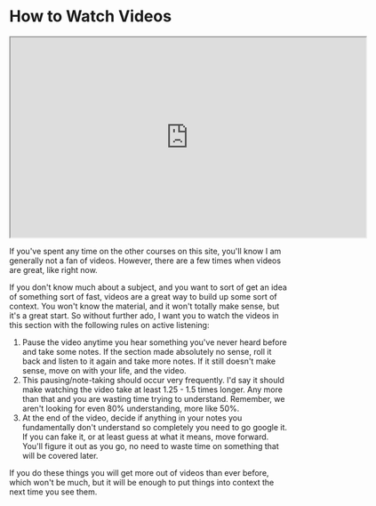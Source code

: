 # How to Watch Videos

<iframe allowfullscreen height="360" src="https://www.youtube.com/embed/bpGkCbiAM5c?wmode=opaque" width="640"></iframe>  

If you've spent any time on the other courses on this site, you'll know
I am generally not a fan of videos. However, there are a few times when
videos are great, like right now. 

If you don't know much about a subject, and you want to sort of get an
idea of something sort of fast, videos are a great way to build up some
sort of context. You won't know the material, and it won't totally make
sense, but it's a great start. So without further ado, I want you to
watch the videos in this section with the following rules on active
listening:

1.  Pause the video anytime you hear something you've never heard before
    and take some notes. If the section made absolutely no sense, roll
    it back and listen to it again and take more notes. If it still
    doesn't make sense, move on with your life, and the video.
2.  This pausing/note-taking should occur very frequently. I'd say it
    should make watching the video take at least 1.25 - 1.5 times
    longer. Any more than that and you are wasting time trying to
    understand. Remember, we aren't looking for even 80% understanding,
    more like 50%. 
3.  At the end of the video, decide if anything in your notes you
    fundamentally don't understand so completely you need to go google
    it. If you can fake it, or at least guess at what it means, move
    forward. You'll figure it out as you go, no need to waste time on
    something that will be covered later. 

If you do these things you will get more out of videos than ever before,
which won't be much, but it will be enough to put things into context
the next time you see them. 

  
